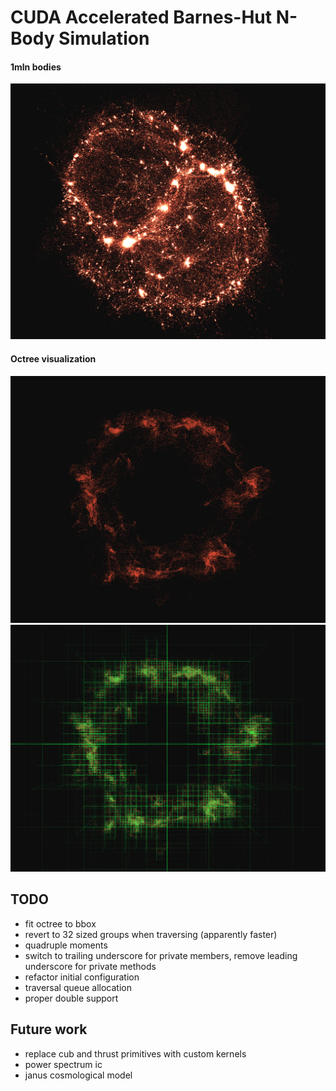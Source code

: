# CUDA Accelerated Barnes-Hut N-Body Simulation

#### 1mln bodies

![](1mln-clusters.png)

#### Octree visualization

![](spinning.png)
![](spinning-octree.png)

## TODO

- fit octree to bbox
- revert to 32 sized groups when traversing (apparently faster)
- quadruple moments
- switch to trailing underscore for private members, remove leading underscore for private methods
- refactor initial configuration
- traversal queue allocation
- proper double support

## Future work

- replace cub and thrust primitives with custom kernels
- power spectrum ic
- janus cosmological model


